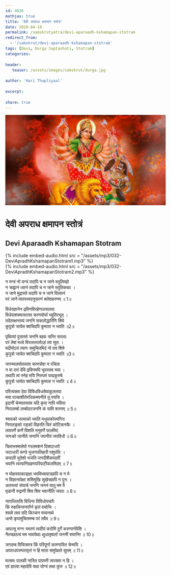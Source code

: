 ```yaml
---    
id: 4026    
mathjax: true    
title: 'देवी अपराध क्षमापन स्तोत्रं'    
date: 2020-04-18    
permalink: /samskrutyatra/devi-aparaadh-kshamapan-stotram
redirect_from: 
  - '/samskrut/devi-aparaadh-kshamapan-stotram'
tags: [Devi, Durga Saptashati, Stotram]    
categories:    
    
header:    
   teaser: /assets/images/samskrut/durga.jpg    
    
author: 'Hari Thapliyaal'    
    
excerpt:    
    
share: true    
---    
```

    
![](/assets/images/samskrut/durga.jpg)    
    
# देवी अपराध क्षमापन स्तोत्रं    
## Devi Aparaadh Kshamapan Stotram    
    
{% include embed-audio.html src = "/assets/mp3/032-DeviApradhKshamapanStotram1.mp3" %}     
{% include embed-audio.html src = "/assets/mp3/032-DeviApradhKshamapanStotram2.mp3" %}     
    
न मन्त्रं नो यन्त्रं तदापि च न जाने स्तुतिमहो    
न चाह्वानं ध्यानं तदापि च न जाने स्तुतिकथाः ।    
न जाने मुद्रास्ते तदापि च न जाने विलपनं    
परं जाने मातस्त्वदनुसरणं क्लेशहरणम् ॥ 1॥    
    
विधेरज्ञानेन द्रविणविरहेणालसतया    
विधेयाशक्यत्वात्तव चरणयोर्या च्युतिरभूत् ।    
तदेतत्क्षन्तव्यं जननि सकलोद्धारिणि शिवे    
कुपुत्रो जायेत क्वचिदपि कुमाता न भवति ॥2॥    
    
पृथिव्यां पुत्रास्ते जननि बहवः सन्ति सरलाः    
परं तेषां मध्ये विरलतरलोऽहं तव सुतः ।    
मदीयोऽयं त्यागः समुचितमिदं नो तव शिवे    
कुपुत्रो जायेत क्वचिदपि कुमाता न भवति ॥3॥    
    
जगन्मातर्मातस्तव चरणसेवा न रचिता    
न वा दत्तं देवि द्रविणमपि भूयस्तव मया ।    
तथापि त्वं स्नेहं मयि निरुपमं यत्प्रकुरुषे    
कुपुत्रो जायेत क्वचिदपि कुमाता न भवति ॥ 4॥    
    
परित्यक्ता देवा विविधविधसेवाकुलतया    
मया पञ्चाशीतेरधिकमपनीते तु वयसि ।    
इदानीं चेन्मातस्तव यदि कृपा नापि भविता    
निरालम्बो लम्बोदरजननि कं यामि शरणम् ॥ 5॥    
    
श्र्वपाको जल्पाको भवति मधुपाकोपमगिरा    
निरातङ्को रङ्को विहरति चिरं कोटिकनकैः ।    
तवापर्णे कर्णे विशति मनुवर्णे फलमिदं    
जनःको जानीते जनानि जपनीयं जपविधौ ॥ 6॥    
    
चिताभस्मालेपो गरलमशनं दिक्पटधरो    
जटाधारी कण्ठे भुजगपतिहारी पशुपतिः ।    
कपाली भूतेशो भजति जगदीशैकपदवीं    
भवानि त्वत्पाणिग्रहणपरिपाटीफलमिदम् ॥ 7॥    
    
न मोक्षस्याकाङ्क्षा भवविभववाञ्छापि च न मे    
न विज्ञानापेक्षा शशिमुखि सुखेच्छापि न पुनः ।    
अतस्त्वां संयाचे जननि जननं यातु मम वै    
मृडानी रुद्राणी शिव शिव भवानीति जपतः ॥ 8॥    
    
नाराधितासि विधिना विविधोपचारैः    
किं रुक्षचिन्तनपरैर्न कृतं वचोभिः ।    
श्यामे त्वव यदि किञ्चन मय्यनाथे    
धत्से कृपामुचितमम्ब परं तवैव ॥ 9॥    
    
आपत्सु मग्नः स्मरणं त्वदीयं करोमि दुर्गे करुणार्णवेशि ।    
नैतच्छठत्वं मम भावयेथाः क्षुधातृषार्ता जननीं स्मरन्ति ॥ 10॥    
    
जगदम्ब विचित्रमत्र किं परिपूर्णा करुणास्ति चेन्मयि ।    
अपराधपरम्परावृत्तं न हि माता समुपेक्षते सुतम् ॥ 11॥    
    
मत्समः पातकी नास्ति पापघ्नी त्वत्समा न हि ।    
एवं ज्ञात्वा महादेवि यथा योग्यं तथा कुरु ॥ 12॥    
    

